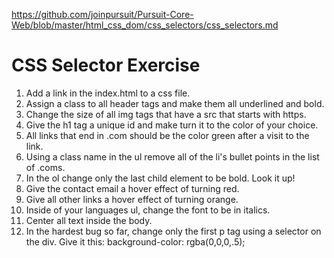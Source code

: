 https://github.com/joinpursuit/Pursuit-Core-Web/blob/master/html_css_dom/css_selectors/css_selectors.md

# CSS Selector Exercise

1. Add a link in the index.html to a css file.
2. Assign a class to all header tags and make them all underlined and bold.
3. Change the size of all img tags that have a src that starts with https.
4. Give the h1 tag a unique id and make turn it to the color of your choice.
5. All links that end in .com should be the color green after a visit to the link.
6. Using a class name in the ul remove all of the li's bullet points in the list of .coms.
7. In the ol change only the last child element to be bold. Look it up!
8. Give the contact email a hover effect of turning red.
9. Give all other links a hover effect of turning orange.
10. Inside of your languages ul, change the font to be in italics.
11. Center all text inside the body.
12. In the hardest bug so far, change only the first p tag using a selector on the div. Give it this: background-color: rgba(0,0,0,.5);
